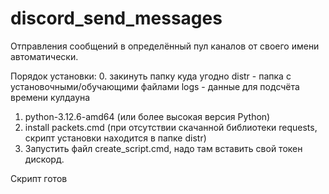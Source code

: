 # discord_send_messages
Отправления сообщений в определённый пул каналов от своего имени автоматически.

Порядок установки:
0. закинуть папку куда угодно
distr - папка с установочными/обучающими файлами
logs - данные для подсчёта времени кулдауна 
1. python-3.12.6-amd64 (или более высокая версия Python) 
2. install packets.cmd (при отсутствии скачанной библиотеки requests, скрипт установки находится в папке distr)
3. Запустить файл create_script.cmd, надо там вставить свой токен дискорд.

Скрипт готов
